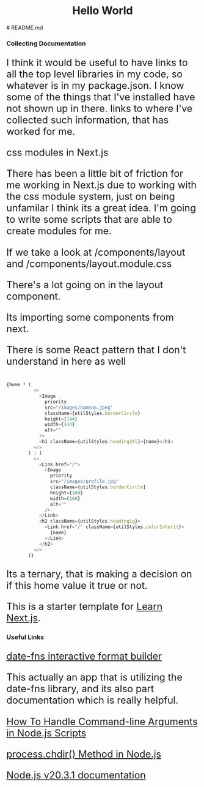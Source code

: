 <style>
    
    h1 {
        text-align: center;
    }

    p {
        font-size: 180%;
    }

    h3 {
        
    }
</style>

<h1>Hello World</h1>
# README.md

<h3>Collecting Documentation</h3>
<p>
I think it would be useful to have links to all the top level libraries in my code, so whatever is in my package.json. I know some of the things that I've installed have not shown up in there. links to where I've collected such information, that has worked for me.
</p>



css modules in Next.js

There has been a little bit of friction for me working in Next.js due to working with the css module system, just on being unfamilar I think its a great idea. I'm going to write some scripts that are able to  create modules for me.

If we take a look at /components/layout and /components/layout.module.css

There's a lot going on in the layout component.

Its importing some components from next.

There is some React pattern that I don't understand in here as well

```js

{home ? (
          <>
            <Image
              priority
              src="/images/namean.jpeg"
              className={utilStyles.borderCircle}
              height={144}
              width={144}
              alt=""
            />
            <h1 className={utilStyles.heading2Xl}>{name}</h1>
          </>
        ) : (
          <>
            <Link href="/">
              <Image
                priority
                src="/images/profile.jpg"
                className={utilStyles.borderCircle}
                height={108}
                width={108}
                alt=""
              />
            </Link>
            <h2 className={utilStyles.headingLg}>
              <Link href="/" className={utilStyles.colorInherit}>
                {name}
              </Link>
            </h2>
          </>
        )}


```

Its a ternary, that is making a decision on if this home value it true or not.


This is a starter template for [Learn Next.js](https://nextjs.org/learn).





### Useful Links
[date-fns interactive format builder](https://date-fns-interactive.netlify.app/)

This actually an app that is utilizing the date-fns library, and its also part documentation which is really helpful.


[How To Handle Command-line Arguments in Node.js Scripts](https://www.digitalocean.com/community/tutorials/nodejs-command-line-arguments-node-scripts)


[process.chdir() Method in Node.js](https://www.tutorialspoint.com/process-chdir-method-in-node-js)

[Node.js v20.3.1 documentation](https://nodejs.org/api/fs.html#fswritefilesyncfile-data-options)